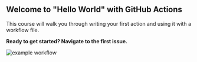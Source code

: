 ## Welcome to "Hello World" with GitHub Actions

This course will walk you through writing your first action and using it with a workflow file. 

**Ready to get started? Navigate to the first issue.**

![example workflow](https://github.com/victorbmc/hello-github-actions/actions/workflows/main.yml/badge.svg)
